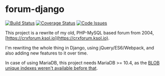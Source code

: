 # forum-django

[![Build Status](https://travis-ci.org/karolyi/forum-django.svg?branch=development)](https://travis-ci.org/karolyi/forum-django)
[![Coverage Status](https://coveralls.io/repos/github/karolyi/forum-django/badge.svg?branch=development)](https://coveralls.io/github/karolyi/forum-django?branch=development)
[![Code Issues](https://www.quantifiedcode.com/api/v1/project/ca3d90d5cb0e43e381274d6f48463a97/badge.svg)](https://www.quantifiedcode.com/app/project/ca3d90d5cb0e43e381274d6f48463a97)

This project is a rewrite of my old, PHP-MySQL based forum from 2004, [https://crxforum.ksol.io](https://crxforum.ksol.io).

I'm rewriting the whole thing in Django, using jQuery/ES6/Webpack, and also adding new features to it over time.

In case of using MariaDB, this project needs MariaDB >= 10.4, as the [BLOB unique indexes weren't available before that](https://mariadb.com/kb/en/blob/#indexing).
